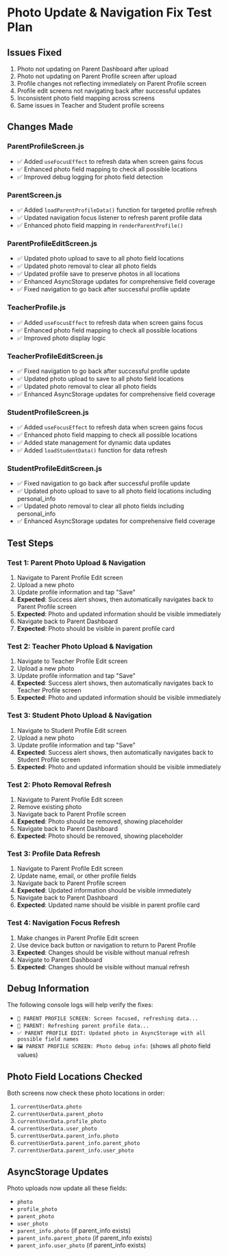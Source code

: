 # Photo Update & Navigation Fix Test Plan

## Issues Fixed

1. Photo not updating on Parent Dashboard after upload
2. Photo not updating on Parent Profile screen after upload
3. Profile changes not reflecting immediately on Parent Profile screen
4. Profile edit screens not navigating back after successful updates
5. Inconsistent photo field mapping across screens
6. Same issues in Teacher and Student profile screens

## Changes Made

### ParentProfileScreen.js

- ✅ Added `useFocusEffect` to refresh data when screen gains focus
- ✅ Enhanced photo field mapping to check all possible locations
- ✅ Improved debug logging for photo field detection

### ParentScreen.js

- ✅ Added `loadParentProfileData()` function for targeted profile refresh
- ✅ Updated navigation focus listener to refresh parent profile data
- ✅ Enhanced photo field mapping in `renderParentProfile()`

### ParentProfileEditScreen.js

- ✅ Updated photo upload to save to all photo field locations
- ✅ Updated photo removal to clear all photo fields
- ✅ Updated profile save to preserve photos in all locations
- ✅ Enhanced AsyncStorage updates for comprehensive field coverage
- ✅ Fixed navigation to go back after successful profile update

### TeacherProfile.js

- ✅ Added `useFocusEffect` to refresh data when screen gains focus
- ✅ Enhanced photo field mapping to check all possible locations
- ✅ Improved photo display logic

### TeacherProfileEditScreen.js

- ✅ Fixed navigation to go back after successful profile update
- ✅ Updated photo upload to save to all photo field locations
- ✅ Updated photo removal to clear all photo fields
- ✅ Enhanced AsyncStorage updates for comprehensive field coverage

### StudentProfileScreen.js

- ✅ Added `useFocusEffect` to refresh data when screen gains focus
- ✅ Enhanced photo field mapping to check all possible locations
- ✅ Added state management for dynamic data updates
- ✅ Added `loadStudentData()` function for data refresh

### StudentProfileEditScreen.js

- ✅ Fixed navigation to go back after successful profile update
- ✅ Updated photo upload to save to all photo field locations including personal_info
- ✅ Updated photo removal to clear all photo fields including personal_info
- ✅ Enhanced AsyncStorage updates for comprehensive field coverage

## Test Steps

### Test 1: Parent Photo Upload & Navigation

1. Navigate to Parent Profile Edit screen
2. Upload a new photo
3. Update profile information and tap "Save"
4. **Expected**: Success alert shows, then automatically navigates back to Parent Profile screen
5. **Expected**: Photo and updated information should be visible immediately
6. Navigate back to Parent Dashboard
7. **Expected**: Photo should be visible in parent profile card

### Test 2: Teacher Photo Upload & Navigation

1. Navigate to Teacher Profile Edit screen
2. Upload a new photo
3. Update profile information and tap "Save"
4. **Expected**: Success alert shows, then automatically navigates back to Teacher Profile screen
5. **Expected**: Photo and updated information should be visible immediately

### Test 3: Student Photo Upload & Navigation

1. Navigate to Student Profile Edit screen
2. Upload a new photo
3. Update profile information and tap "Save"
4. **Expected**: Success alert shows, then automatically navigates back to Student Profile screen
5. **Expected**: Photo and updated information should be visible immediately

### Test 2: Photo Removal Refresh

1. Navigate to Parent Profile Edit screen
2. Remove existing photo
3. Navigate back to Parent Profile screen
4. **Expected**: Photo should be removed, showing placeholder
5. Navigate back to Parent Dashboard
6. **Expected**: Photo should be removed, showing placeholder

### Test 3: Profile Data Refresh

1. Navigate to Parent Profile Edit screen
2. Update name, email, or other profile fields
3. Navigate back to Parent Profile screen
4. **Expected**: Updated information should be visible immediately
5. Navigate back to Parent Dashboard
6. **Expected**: Updated name should be visible in parent profile card

### Test 4: Navigation Focus Refresh

1. Make changes in Parent Profile Edit screen
2. Use device back button or navigation to return to Parent Profile
3. **Expected**: Changes should be visible without manual refresh
4. Navigate to Parent Dashboard
5. **Expected**: Changes should be visible without manual refresh

## Debug Information

The following console logs will help verify the fixes:

- `🔄 PARENT PROFILE SCREEN: Screen focused, refreshing data...`
- `🔄 PARENT: Refreshing parent profile data...`
- `✅ PARENT PROFILE EDIT: Updated photo in AsyncStorage with all possible field names`
- `🖼️ PARENT PROFILE SCREEN: Photo debug info:` (shows all photo field values)

## Photo Field Locations Checked

Both screens now check these photo locations in order:

1. `currentUserData.photo`
2. `currentUserData.parent_photo`
3. `currentUserData.profile_photo`
4. `currentUserData.user_photo`
5. `currentUserData.parent_info.photo`
6. `currentUserData.parent_info.parent_photo`
7. `currentUserData.parent_info.user_photo`

## AsyncStorage Updates

Photo uploads now update all these fields:

- `photo`
- `profile_photo`
- `parent_photo`
- `user_photo`
- `parent_info.photo` (if parent_info exists)
- `parent_info.parent_photo` (if parent_info exists)
- `parent_info.user_photo` (if parent_info exists)
